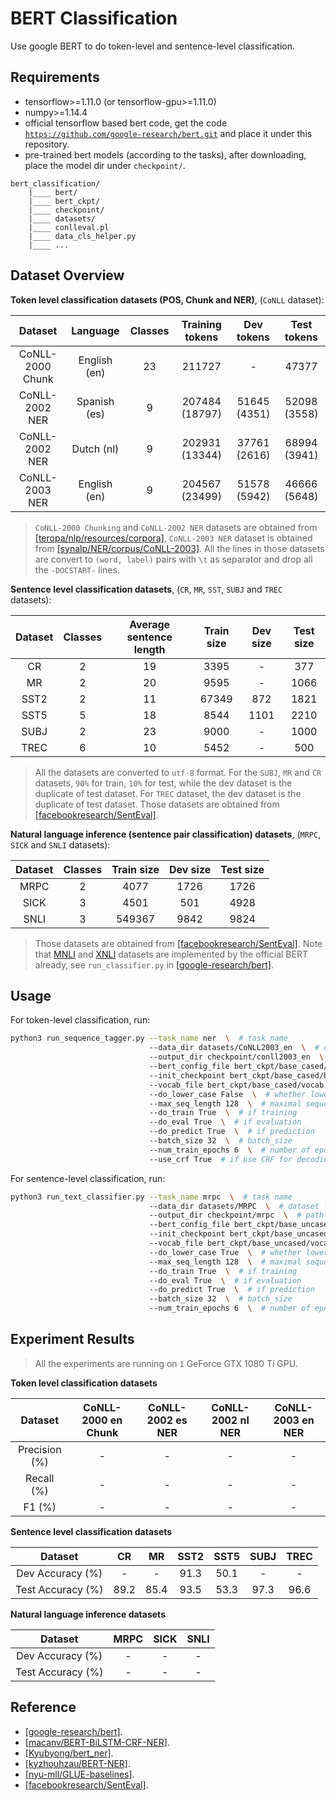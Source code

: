 # BERT Classification

Use google BERT to do token-level and sentence-level classification.

## Requirements
- tensorflow>=1.11.0 (or tensorflow-gpu>=1.11.0)
- numpy>=1.14.4
- official tensorflow based bert code, get the code [`https://github.com/google-research/bert.git`](
https://github.com/google-research/bert.git) and place it under this repository.
- pre-trained bert models (according to the tasks), after downloading, place the model dir under `checkpoint/`.

```
bert_classification/
    |____ bert/
    |____ bert_ckpt/
    |____ checkpoint/
    |____ datasets/
    |____ conlleval.pl
    |____ data_cls_helper.py
    |____ ...
```

## Dataset Overview

**Token level classification datasets (POS, Chunk and NER)**, (`CoNLL` dataset):

Dataset | Language | Classes | Training tokens | Dev tokens | Test tokens
:---: | :---: | :---: | :---: | :---: | :---:
CoNLL-2000 Chunk | English (en) | 23 | 211727 | - | 47377
CoNLL-2002 NER | Spanish (es) | 9 | 207484 (18797) | 51645 (4351) | 52098 (3558)
CoNLL-2002 NER | Dutch (nl) | 9 | 202931 (13344) | 37761 (2616) | 68994 (3941)
CoNLL-2003 NER | English (en) | 9 | 204567 (23499) | 51578 (5942) | 46666 (5648)

> `CoNLL-2000 Chunking` and `CoNLL-2002 NER` datasets are obtained from [[teropa/nlp/resources/corpora]](
https://github.com/teropa/nlp/tree/master/resources/corpora), `CoNLL-2003 NER` dataset is obtained from 
[[synalp/NER/corpus/CoNLL-2003]](https://github.com/synalp/NER/tree/master/corpus/CoNLL-2003). All the lines in those 
datasets are convert to `(word, label)` pairs with `\t` as separator and drop all the `-DOCSTART-` lines.

**Sentence level classification datasets**, (`CR`, `MR`, `SST`, `SUBJ` and `TREC` datasets):

Dataset | Classes | Average sentence length | Train size | Dev size | Test size
:---: | :---: | :---: | :---: | :---: | :---:
CR | 2 | 19 | 3395 | - | 377
MR | 2 | 20 | 9595 | - | 1066
SST2 | 2 | 11 | 67349 | 872 | 1821
SST5 | 5 | 18 | 8544 | 1101 | 2210
SUBJ | 2 | 23 | 9000 | - | 1000
TREC | 6 | 10 | 5452 | - | 500

> All the datasets are converted to `utf-8` format. For the `SUBJ`, `MR` and `CR` datasets, `90%` for train, `10%` 
for test, while the dev dataset is the duplicate of test dataset. For `TREC` dataset, the dev dataset is the duplicate 
of test dataset. Those datasets are obtained from [[facebookresearch/SentEval]](
https://github.com/facebookresearch/SentEval).

**Natural language inference (sentence pair classification) datasets**, (`MRPC`, `SICK` and `SNLI` datasets):

Dataset | Classes | Train size | Dev size | Test size
:---: | :---: | :---: | :---: | :---:
MRPC | 2 | 4077 | 1726 | 1726
SICK | 3 | 4501 | 501 | 4928
SNLI | 3 | 549367 | 9842 | 9824

> Those datasets are obtained from [[facebookresearch/SentEval]](https://github.com/facebookresearch/SentEval). Note 
that [MNLI](https://www.nyu.edu/projects/bowman/multinli/) and [XNLI](https://www.nyu.edu/projects/bowman/xnli/) 
datasets are implemented by the official BERT already, see `run_classifier.py` in [[google-research/bert]](
https://github.com/google-research/bert).

## Usage
For token-level classification, run:
```bash
python3 run_sequence_tagger.py --task_name ner  \  # task name
                               --data_dir datasets/CoNLL2003_en  \  # dataset folder
                               --output_dir checkpoint/conll2003_en  \  # path to save outputs and trained params
                               --bert_config_file bert_ckpt/base_cased/bert_config.json  \  # pre-trained BERT configs
                               --init_checkpoint bert_ckpt/base_cased/bert_model.ckpt  \  # pre-trained BERT params
                               --vocab_file bert_ckpt/base_cased/vocab.txt  \  # BERT vocab file
                               --do_lower_case False  \  # whether lowercase the input tokens
                               --max_seq_length 128  \  # maximal sequence allowed
                               --do_train True  \  # if training
                               --do_eval True  \  # if evaluation
                               --do_predict True  \  # if prediction
                               --batch_size 32  \  # batch_size
                               --num_train_epochs 6  \  # number of epochs
                               --use_crf True  # if use CRF for decoding
```

For sentence-level classification, run:
```bash
python3 run_text_classifier.py --task_name mrpc  \  # task name
                               --data_dir datasets/MRPC  \  # dataset folder
                               --output_dir checkpoint/mrpc  \  # path to save outputs and trained params
                               --bert_config_file bert_ckpt/base_uncased/bert_config.json  \  # pre-trained BERT configs
                               --init_checkpoint bert_ckpt/base_uncased/bert_model.ckpt  \  # pre-trained BERT params
                               --vocab_file bert_ckpt/base_uncased/vocab.txt  \  # BERT vocab file
                               --do_lower_case True  \  # whether lowercase the input tokens
                               --max_seq_length 128  \  # maximal sequence allowed
                               --do_train True  \  # if training
                               --do_eval True  \  # if evaluation
                               --do_predict True  \  # if prediction
                               --batch_size 32  \  # batch_size
                               --num_train_epochs 6  \  # number of epochs
```

## Experiment Results

> All the experiments are running on `1` GeForce GTX 1080 Ti GPU.

**Token level classification datasets**

Dataset | CoNLL-2000 en Chunk | CoNLL-2002 es NER | CoNLL-2002 nl NER | CoNLL-2003 en NER
:---: | :---: | :---: | :---: | :---:
Precision (%) | - | - | - | -
Recall (%) | - | - | - | -
F1 (%) | - | - | - | -


**Sentence level classification datasets**

Dataset | CR | MR | SST2 | SST5 | SUBJ | TREC
:---: | :---: | :---: | :---: | :---: | :---: | :---:
Dev Accuracy (%) | - | - | 91.3 | 50.1 | - | -
Test Accuracy (%) | 89.2 | 85.4 | 93.5 | 53.3 | 97.3 | 96.6

**Natural language inference datasets**

Dataset | MRPC | SICK | SNLI
:---: | :---: | :---: | :---:
Dev Accuracy (%) | - | - | -
Test Accuracy (%) | - | - | -

## Reference
- [[google-research/bert]](https://github.com/google-research/bert).
- [[macanv/BERT-BiLSTM-CRF-NER]](https://github.com/macanv/BERT-BiLSTM-CRF-NER).
- [[Kyubyong/bert_ner]](https://github.com/Kyubyong/bert_ner).
- [[kyzhouhzau/BERT-NER]](https://github.com/kyzhouhzau/BERT-NER).
- [[nyu-mll/GLUE-baselines]](https://github.com/nyu-mll/GLUE-baselines).
- [[facebookresearch/SentEval]](https://github.com/facebookresearch/SentEval).
